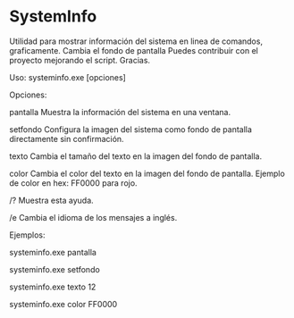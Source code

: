 # SystemInfo
Utilidad para mostrar información del sistema en linea de comandos, graficamente. Cambia el fondo de pantalla
Puedes contribuir con el proyecto mejorando el script. Gracias.

Uso: systeminfo.exe [opciones]

Opciones:

  pantalla      Muestra la información del sistema en una ventana.
  
  setfondo      Configura la imagen del sistema como fondo de pantalla directamente sin confirmación.
  
  texto <size>  Cambia el tamaño del texto en la imagen del fondo de pantalla.
  
  color <hex>   Cambia el color del texto en la imagen del fondo de pantalla. Ejemplo de color en hex: FF0000 para rojo.

  /?            Muestra esta ayuda.
  
  /e            Cambia el idioma de los mensajes a inglés.

Ejemplos:

  systeminfo.exe pantalla

  systeminfo.exe setfondo

  systeminfo.exe texto 12

  systeminfo.exe color FF0000
